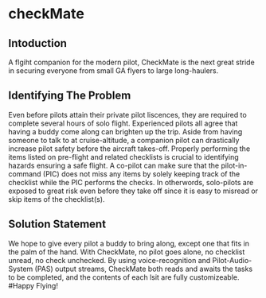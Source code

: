 # checkMate
## Intoduction
A flgiht companion for the modern pilot, CheckMate is the next great stride in securing everyone from small GA flyers to large long-haulers.
## Identifying The Problem
Even before pilots attain their private pilot liscences, they are required to complete several hours of solo flight.
Experienced pilots all agree that having a buddy come along can brighten up the trip.
Aside from having someone to talk to at cruise-altitude, a companion pilot can drastically increase pilot safety before the aircraft takes-off.
Properly performing the items listed on pre-flight and related checklists is crucial to identifying hazards ensuring a safe flight.
A co-pilot can make sure that the pilot-in-command (PIC) does not miss any items by solely keeping track of the checklist while the PIC performs the checks.
In otherwords, solo-pilots are exposed to great risk even before they take off since it is easy to misread or skip items of the checklist(s).
## Solution Statement
We hope to give every pilot a buddy to bring along, except one that fits in the palm of the hand.
With CheckMate, no pilot goes alone, no checklist unread, no check unchecked.
By using voice-recognition and Pilot-Audio-System (PAS) output streams, CheckMate both reads and awaits the tasks to be completed, and the contents of each lsit are fully customizeable.
#Happy Flying!
